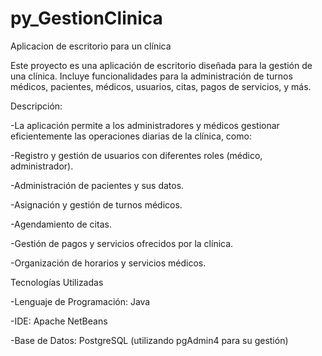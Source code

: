 # py_GestionClinica
Aplicacion de escritorio para un clínica

Este proyecto es una aplicación de escritorio diseñada para la gestión  de una clínica. Incluye funcionalidades para la administración de turnos médicos, pacientes, médicos, usuarios, citas, pagos de servicios, y más.

Descripción:

-La aplicación permite a los administradores y médicos gestionar eficientemente las operaciones diarias de la clínica, como:

-Registro y gestión de usuarios con diferentes roles (médico, administrador).

-Administración de pacientes y sus datos.

-Asignación y gestión de turnos médicos.

-Agendamiento de citas.

-Gestión de pagos y servicios ofrecidos por la clínica.

-Organización de horarios y servicios médicos.

Tecnologías Utilizadas

-Lenguaje de Programación: Java

-IDE: Apache NetBeans

-Base de Datos: PostgreSQL (utilizando pgAdmin4 para su gestión)

